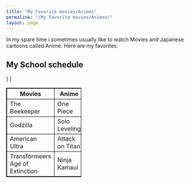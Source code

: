 ```yaml
---
title: "My Favorite movies/Animes"
permalink: "/My Favorite movies/Animes/"
layout: page
---
```

<p> In my spare time i sometimes usually like to watch Movies and Japanese cartoons called Anime. Here are my favorites:</p>

<html>
<style>
table, th, td {
  border:1px solid black;
}
</style>
<body>

<h2>My School schedule</h2>

<table style="width:40%">
  <tr>
   <th>Movies</th>
   <th>Anime</th>
  </tr>]
  <tr>
   <td>The Beekeeper</td>
   <td>One Piece </td>]
  </tr>
  <tr>
   <td>Godzilla</td>
   <td>Solo Leveling</td>
  </tr>
</tr>
   <td>American Ultra</td>
   <td>Attack on Titan</td>
</tr>
</tr>
  <td>Transformeers Age of Extinction</td>
  <td>Ninja Kamaui</td>
</table>
</body>
</html>
